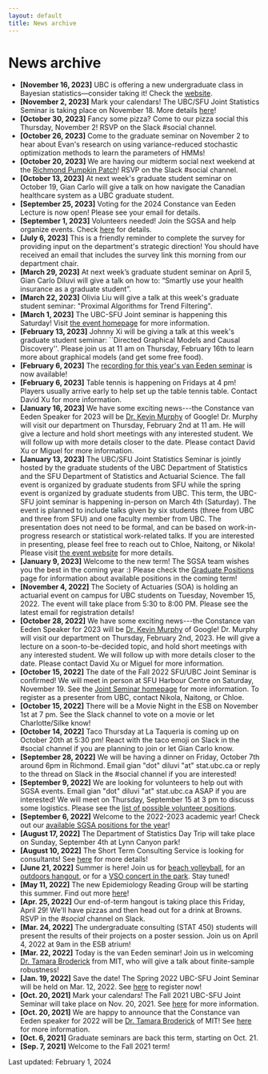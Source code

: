 ```yaml
---
layout: default
title: News archive
---
```


# News archive
- **[November 16, 2023]** UBC is offering a new undergraduate class
in Bayesian statistics&mdash;consider taking it!
Check the [website](https://ubc-stat-ml.github.io/web447/).
- **[November 2, 2023]** Mark your calendars! 
The UBC/SFU Joint Statistics Seminar is taking place on November 18.
More details [here](./ubc-sfu)!
- **[October 30, 2023]** Fancy some pizza? 
Come to our pizza social this Thursday, November 2! 
RSVP on the Slack #social channel.
- **[October 26, 2023]** Come to the graduate seminar on November 2 
to hear about Evan's research on using variance-reduced stochastic optimization methods
to learn the parameters of HMMs!
- **[October 20, 2023]** We are having our midterm social next weekend at the 
[Richmond Pumpkin Patch](https://www.countryfarms.ca/pumpkinpatch)!
RSVP on the Slack #social channel.
- **[October 13, 2023]** At next week's graduate student seminar on October 19, Gian Carlo
will give a talk on how navigate the Canadian healthcare system as a UBC graduate student.
- **[September 25, 2023]** Voting for the 2024 Constance van Eeden Lecture is now open! Please see your email for details. 
- **[September 1, 2023]** Volunteers needed! Join the SGSA and help organize events. 
Check [here](./grad-positions) for details.
- **[July 6, 2023]**  This is a friendly reminder to complete the survey for providing 
  input on the department's strategic direction! You should have received an 
  email that includes the survey link this morning from our department chair.
- **[March 29, 2023]**  At next week’s graduate student seminar on April 5, Gian Carlo Diluvi will give a talk on how to: “Smartly use your health insurance as a graduate student”.
- **[March 22, 2023]** Olivia Liu will give a talk at this week's graduate student seminar: "Proximal Algorithms for Trend Filtering".
- **[March 1, 2023]** The UBC-SFU Joint seminar is happening this Saturday! Visit [the event homepage](https://ubc-sfu-seminar-2023.github.io/) for more information.
- **[February 13, 2023]** Johnny Xi will be giving a talk at this week's graduate student seminar: ``Directed Graphical Models and Causal Discovery''.
Please join us at 11 am on Thursday, February 16th to learn more about graphical models (and get some free food).
- **[February 6, 2023]** The [recording for this year's van Eeden seminar](https://youtu.be/b5amDncmm68) is now available!
- **[February 6, 2023]** Table tennis is happening on Fridays at 4 pm! Players usually arrive early
to help set up the table tennis table. Contact David Xu for more information.
- **[January 16, 2023]** We have some exciting news---the Constance van Eeden Speaker for 2023 will be [Dr. Kevin Murphy](https://www.cs.ubc.ca/~murphyk/) of Google!
Dr. Murphy will visit our department on Thursday, February 2nd at 11 am. He will give a lecture and hold short meetings 
with any interested student. We will follow up with more details closer to the date. Please contact David Xu
or Miguel for more information.
- **[January 13, 2023]** The UBC/SFU Joint Statistics Seminar is jointly hosted by the graduate students of the UBC Department of Statistics and the SFU Department of Statistics and Actuarial Science. The fall event is organized by graduate students from SFU while the spring event is organized by graduate students from UBC.
This term, the UBC-SFU joint seminar is happening in-person on March 4th (Saturday). The event is planned to include talks given by six students (three from UBC and three from SFU) and one faculty member from UBC. The presentation does not need to be formal, and can be based on work-in-progress research or statistical work-related talks. If you are interested in presenting, please feel free to reach out to Chloe, Naitong, or Nikola! Please visit [the event website](https://ubc-sfu-seminar-2023.github.io) for more details.
- **[January 9, 2023]** Welcome to the new term! The SGSA team wishes you the best in the coming year :) Please check the 
[Graduate Positions](./grad-positions) page for information about available positions in the coming term!
- **[November 4, 2022]** The Society of Actuaries (SOA) is holding an actuarial event on campus for UBC students on Tuesday, November 15, 2022.
The event will take place from 5:30 to 8:00 PM. Please see the latest email for registration details!
- **[October 28, 2022]** We have some exciting news---the Constance van Eeden Speaker for 2023 will be [Dr. Kevin Murphy](https://www.cs.ubc.ca/~murphyk/) of Google!
Dr. Murphy will visit our department on Thursday, February 2nd, 2023. He will give a lecture on a soon-to-be-decided topic, 
and hold short meetings with any interested student. We will follow up with more details closer to the date. Please contact David Xu
or Miguel for more information.
- **[October 15, 2022]** The date of the Fall 2022 SFU/UBC Joint Seminar is confirmed! We will meet in person
at SFU Harbour Centre on Saturday, November 19. See the [Joint Seminar homepage](http://www.sfu.ca/~rennyd/JointSeminar2022/) for 
more information. To register as a presenter from UBC, contact Nikola, Naitong, or Chloe.
- **[October 15, 2022]** There will be a Movie Night in the ESB on November 1st at 7 pm. See the Slack channel to vote on a movie 
or let Charlotte/Silke know!
- **[October 14, 2022]** Taco Thursday at La Taqueria is coming up on October 20th at 5:30 pm!
React with the taco emoji on Slack in the #social channel if you are planning to join or let Gian Carlo know. 
- **[September 28, 2022]** We will be having a dinner on Friday, October 7th around 6pm in Richmond.
Email gian "dot" diluvi "at" stat.ubc.ca or reply to the thread on Slack in the #social channel if you are interested! 
- **[September 9, 2022]** We are looking for volunteers to help out with SGSA events. Email gian "dot" diluvi "at" stat.ubc.ca ASAP if
you are interested! We will meet on Thursday, September 15 at 3 pm to discuss some logistics. Please see the [list of possible volunteer positions](./files/2022_sgsa_volunteers.pdf).
- **[September 6, 2022]** Welcome to the 2022-2023 academic year! Check out our [available SGSA positions for the year](./grad-positions)!
- **[August 17, 2022]** The Department of Statistics Day Trip will take place on Sunday, September 4th at Lynn Canyon park!
- **[August 10, 2022]** The Short Term Consulting Service is looking for consultants!
See [here](./consulting) for more details!
- **[June 21, 2022]** Summer is here! Join us for
[beach volleyball](./sports), for an
[outdoors hangout](./hangouts), or for a
[VSO concert in the park](https://www.vancouversymphony.ca/event/the-vso-at-deer-lake/).
Stay tuned!
- **[May 11, 2022]** The new Epidemiology Reading Group will be starting this summer.
Find out more [here](./reading-groups)!
- **[Apr. 25, 2022]** Our end-of-term hangout is taking place this Friday, April 29!
We'll have pizzas and then head out for a drink at Browns.
RSVP in the *#social* channel on Slack.
- **[Mar. 24, 2022]** The undergraduate consulting (STAT 450) students
will present the results of their projects on a poster session.
Join us on April 4, 2022 at 9am in the ESB atrium!
- **[Mar. 22, 2022]** Today is the van Eeden seminar!
Join us in welcoming [Dr. Tamara Broderick](https://tamarabroderick.com/) from MIT,
who will give a talk about finite-sample robustness!
- **[Jan. 19, 2022]** Save the date! The Spring 2022 UBC-SFU Joint Seminar will be held on Mar. 12, 2022. See [here](./ubc-sfu) to register now!
- **[Oct. 20, 2021]** Mark your calendars! The Fall 2021 UBC-SFU Joint Seminar will take place on Nov. 20, 2021. See [here](./ubc-sfu) for more information.
- **[Oct. 20, 2021]** We are happy to announce that the
	Constance van Eeden speaker for 2022 will be
	[Dr. Tamara Broderick](https://tamarabroderick.com/) of MIT!
	See [here](./van-eeden) for more information.
- **[Oct. 6, 2021]** Graduate seminars are back this term, starting on Oct. 21.
- **[Sep. 7, 2021]** Welcome to the Fall 2021 term!


Last updated: February 1, 2024
